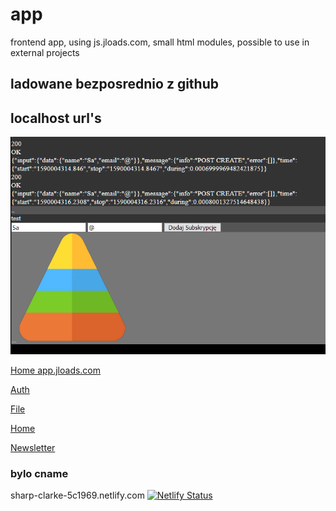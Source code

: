 # app
frontend app, using js.jloads.com, small html modules, possible to use in external projects

## ladowane bezposrednio z github


## localhost url's

![example1.png](docs/example1.png)

[Home app.jloads.com](http://localhost:3000/visitor/home/page/index.html?method=POST&name=Sa&email=%40&submit=Dodaj+Subskrypcj%C4%99)

[Auth](http://localhost:3000/visitor/auth/page/index.html)

[File](http://localhost:3000/visitor/file/page/index.html)

[Home](http://localhost:3000/visitor/home/page/index.html)

[Newsletter](http://localhost:3000/visitor/newsletter/page/index.html)


### bylo cname
sharp-clarke-5c1969.netlify.com
[![Netlify Status](https://api.netlify.com/api/v1/badges/7da6a43c-4ace-4873-acd2-6e0cef7e3f60/deploy-status)](https://app.netlify.com/sites/jloads/deploys)
